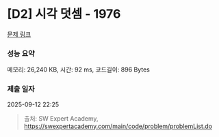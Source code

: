 # [D2] 시각 덧셈 - 1976 

[문제 링크](https://swexpertacademy.com/main/code/problem/problemDetail.do?contestProbId=AV5PttaaAZIDFAUq) 

### 성능 요약

메모리: 26,240 KB, 시간: 92 ms, 코드길이: 896 Bytes

### 제출 일자

2025-09-12 22:25



> 출처: SW Expert Academy, https://swexpertacademy.com/main/code/problem/problemList.do
